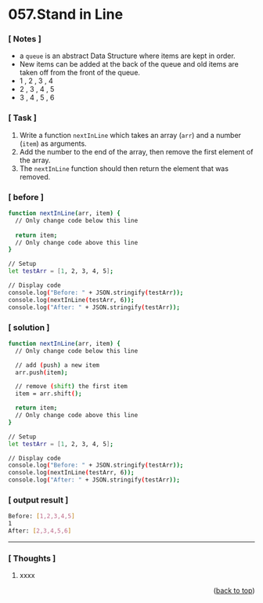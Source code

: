 <a name="topage"></a>

# 057.Stand in Line

### [ Notes ]
  * a `queue` is an abstract Data Structure where items are kept in order.
  * New items can be added at the back of the queue and old items are taken off from the front of the queue.
  * 1 , 2 , 3 , 4
  * 2 , 3 , 4 , 5
  * 3 , 4 , 5 , 6

### [ Task ]
  1. Write a function `nextInLine` which takes an array (`arr`) and a number (`item`) as arguments.
  2. Add the number to the end of the array, then remove the first element of the array.
  3. The `nextInLine` function should then return the element that was removed.

### [ before ]

```sh
function nextInLine(arr, item) {
  // Only change code below this line
  
  return item;
  // Only change code above this line
}

// Setup
let testArr = [1, 2, 3, 4, 5];

// Display code
console.log("Before: " + JSON.stringify(testArr));
console.log(nextInLine(testArr, 6));
console.log("After: " + JSON.stringify(testArr));
```

### [ solution ]

```sh
function nextInLine(arr, item) {
  // Only change code below this line

  // add (push) a new item
  arr.push(item);

  // remove (shift) the first item
  item = arr.shift();

  return item;
  // Only change code above this line
}

// Setup
let testArr = [1, 2, 3, 4, 5];

// Display code
console.log("Before: " + JSON.stringify(testArr));
console.log(nextInLine(testArr, 6));
console.log("After: " + JSON.stringify(testArr));
```

### [ output result ]

```sh
Before: [1,2,3,4,5]
1
After: [2,3,4,5,6]
```

-----

### [ Thoughts ]

  1. xxxx
  

<p align="right">(<a href="#topage">back to top</a>)</p>
<br/>
<br/>
